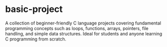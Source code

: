 # basic-project
A collection of beginner-friendly C language projects covering fundamental programming concepts such as loops, functions, arrays, pointers, file handling, and simple data structures. Ideal for students and anyone learning C programming from scratch.
